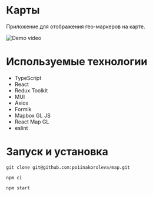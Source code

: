# Карты
Приложение для отображения гео-маркеров на карте. 

![Demo video](map_demo.gif)

# Используемые технологии
* TypeScript
* React
* Redux Toolkit
* MUI
* Axios
* Formik
* Mapbox GL JS
* React Map GL
* eslint

# Запуск и установка 
```
git clone git@github.com:po1inakoroleva/map.git
```
```
npm ci
```
```
npm start
```
